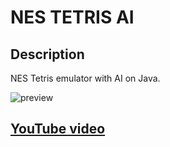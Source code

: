 # NES TETRIS AI

## Description

NES Tetris emulator with AI on Java.

![preview](core/assets/2021-08-02%2018-47-12_3.gif)

## [YouTube video](https://youtu.be/QEz9RnBrZns)

